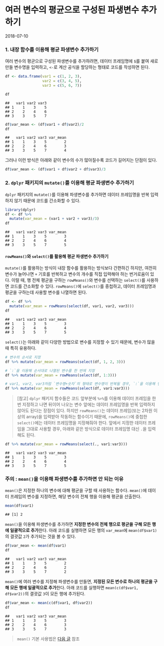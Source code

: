 여러 변수의 평균으로 구성된 파생변수 추가하기
================
2018-07-10

### 1. 내장 함수를 이용해 평균 파생변수 추가하기

여러 변수의 평균으로 구성된 파생변수를 추가하려면, 데이터 프레임명에 `$`를 붙여 새로 만들 변수명을 입력하고, `<-`로 계산 공식을 할당하는 형태로 코드를 작성하면 된다.

``` r
df <- data.frame(var1 = c(1, 2, 3),
                 var2 = c(3, 4, 5),
                 var3 = c(5, 6, 7))

df
```

    ##   var1 var2 var3
    ## 1    1    3    5
    ## 2    2    4    6
    ## 3    3    5    7

``` r
df$var_mean <- (df$var1 + df$var2)/2
df
```

    ##   var1 var2 var3 var_mean
    ## 1    1    3    5        2
    ## 2    2    4    6        3
    ## 3    3    5    7        4

그러나 이런 방식은 아래와 같이 변수의 수가 많아질수록 코드가 길어지는 단점이 있다.

``` r
df$var_mean <- (df$var1 + df$var2 + df$var3)/3
```

### 2. `dplyr` 패키지의 `mutate()`를 이용해 평균 파생변수 추가하기

`dplyr` 패키지의 `mutate()`를 이용해 파생변수를 추가하면 데이터 프레임명을 반복 입력하지 않기 때문에 코드를 간소화할 수 있다.

``` r
library(dplyr)
df <- df %>% 
  mutate(var_mean = (var1 + var2 + var3)/3)
df
```

    ##   var1 var2 var3 var_mean
    ## 1    1    3    5        3
    ## 2    2    4    6        4
    ## 3    3    5    7        5

#### `rowMeans()`와 `select()`를 활용해 평균 파생변수 추가하기

`mutate()`를 활용하는 방식이 내장 함수를 활용하는 방식보다 간편하긴 하지만, 여전히 변수가 늘어나면 `+` 기호를 반복하고 변수의 개수를 직접 입력해야 하는 번거로움이 있다. 이럴 때, 행 전체 평균을 구하는 `rowMeans()`와 변수를 선택하는 `select()`를 사용하면 코드를 간소화할 수 있다. `rowMeans()`에 `select()`를 중첩하고, 데이터 프레임명과 평균을 구하는데 사용할 변수를 나열하면 된다.

``` r
df <- df %>% 
  mutate(var_mean = rowMeans(select(df, var1, var2, var3)))
df
```

    ##   var1 var2 var3 var_mean
    ## 1    1    3    5        3
    ## 2    2    4    6        4
    ## 3    3    5    7        5

`select()`는 아래와 같이 다양한 방법으로 변수를 지정할 수 있기 때문에, 변수가 많을 때 특히 유용하다.

``` r
# 변수의 순서로 지정
df %>% mutate(var_mean = rowMeans(select(df, 1, 2, 3))) 

# `:`을 이용해 순서대로 나열된 변수를 한 번에 지정
df %>% mutate(var_mean = rowMeans(select(df, 1:3)))

# var1, var2, var3처럼 `변수명+숫자`의 형태로 변수명이 반복될 경우, `:`을 이용해 연속된 변수를 한 번에 지정
df %>% mutate(var_mean = rowMeans(select(df, var1:var3))) 
```

> \[참고\] `dplyr` 패키지 함수들은 코드 앞부분에 `%>%`를 이용해 데이터 프레임을 한번 지정하고 나면 뒤이어 나오는 변수 앞에는 데이터 프레임명을 반복 입력하지 않아도 된다는 장점이 있다. 하지만 `rowMeans()`는 데이터 프레임(또는 2차원 이상의 array)을 입력받아 작동하는 함수이기 때문에, `rowMeans()`에 중첩한 `select()`에는 데이터 프레임명을 지정해줘야 한다. 앞에서 지정한 데이터 프레임을 그대로 사용할 경우, 아래와 같은 방식으로 데이터 프레임명 대신 `.`을 입력해도 된다.

``` r
df %>% mutate(var_mean = rowMeans(select(., var1:var3)))
```

    ##   var1 var2 var3 var_mean
    ## 1    1    3    5        3
    ## 2    2    4    6        4
    ## 3    3    5    7        5

### 주의 : `mean()`을 이용해 파생변수를 추가하면 안 되는 이유

`mean()`은 지정한 하나의 변수에 대해 평균을 구할 때 사용하는 함수다. `mean()`에 데이터 프레임의 변수를 지정하면, 해당 변수의 전체 행을 이용해 평균을 산출한다.

``` r
mean(df$var1)
```

    ## [1] 2

`mean()`을 이용해 파생변수를 추가하면 **지정한 변수의 전체 행으로 평균을 구해 모든 행에 일괄적으로 추가**한다. 아래 코드를 실행하면 모든 행의 `var_mean`에 `mean(df$var1)`의 결괏값 `2`가 추가되는 것을 볼 수 있다.

``` r
df$var_mean <- mean(df$var1)
df
```

    ##   var1 var2 var3 var_mean
    ## 1    1    3    5        2
    ## 2    2    4    6        2
    ## 3    3    5    7        2

`mean()`에 여러 변수를 지정해 파생변수를 만들면, **지정된 모든 변수로 하나의 평균을 구해 모든 행에 일괄적으로 추가**한다. 아래 코드를 실행하면 `mean(c(df$var1, df$var2))`의 결괏값 `3`이 모든 행에 추가된다.

``` r
df$var_mean <- mean(c(df$var1, df$var2))
df
```

    ##   var1 var2 var3 var_mean
    ## 1    1    3    5        3
    ## 2    2    4    6        3
    ## 3    3    5    7        3

> `mean()` 기본 사용법은 [다음 글](mean.md) 참조
